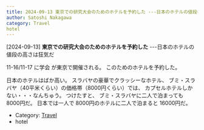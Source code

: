 ```yaml
---
title: 2024-09-13 東京での研究大会のためのホテルを予約した ---日本のホテルの値段の高さは狂気だ
author: Satoshi Nakagawa
category: Travel
hotel
---
```


[2024-09-13] **東京での研究大会のためのホテルを予約した**  ---日本のホテルの値段の高さは狂気だ

 11-16/11-17 に学会
が東京で開催される。
このためのホテルを予約した。

 日本のホテルはばか高い。
スラバヤの豪華でクラッシーなホテル、
ブミ・スラバヤ（40平米くらい）の価格帯（8000円くらい）では、
カプセルホテルしかない・・・なんちゅう。
つけたすと、
ブミ・スラバヤに二人で泊まっても 8000円だ。
日本では一人で 8000円のホテルに二人で泊まると 16000円だ。

- Category: [Travel](https://merapano.github.io/categories.html#Travel)
- hotel
